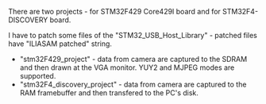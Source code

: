 There are two projects - for STM32F429 Core429I board and for STM32F4-DISCOVERY board.  

I have to patch some files of the "STM32_USB_Host_Library" - patched files have "ILIASAM patched" string.

* "stm32F429_project" - data from camera are captured to the SDRAM and then drawn at the VGA monitor. YUY2 and MJPEG modes are supported.  
* "stm32F4_discovery_project" - data from camera are captured to the RAM framebuffer and then transfered to the PC's disk.
